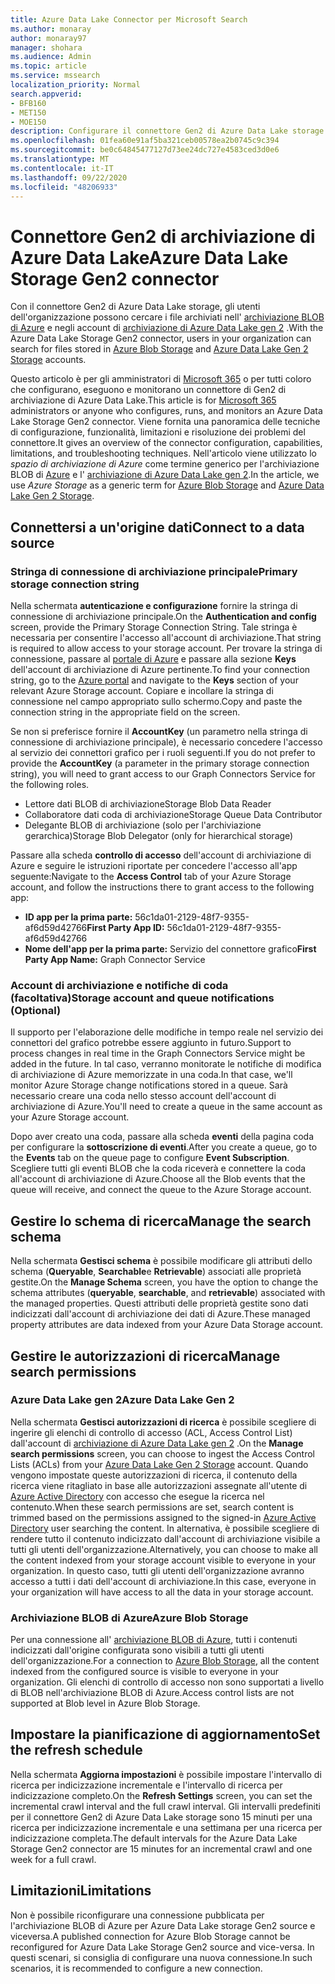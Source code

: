```yaml
---
title: Azure Data Lake Connector per Microsoft Search
ms.author: monaray
author: monaray97
manager: shohara
ms.audience: Admin
ms.topic: article
ms.service: mssearch
localization_priority: Normal
search.appverid:
- BFB160
- MET150
- MOE150
description: Configurare il connettore Gen2 di Azure Data Lake storage per Microsoft Search
ms.openlocfilehash: 01fea60e91af5ba321ceb00578ea2b0745c9c394
ms.sourcegitcommit: be0c64845477127d73ee24dc727e4583ced3d0e6
ms.translationtype: MT
ms.contentlocale: it-IT
ms.lasthandoff: 09/22/2020
ms.locfileid: "48206933"
---
```

# <a name="azure-data-lake-storage-gen2-connector"></a><span data-ttu-id="dc616-103">Connettore Gen2 di archiviazione di Azure Data Lake</span><span class="sxs-lookup"><span data-stu-id="dc616-103">Azure Data Lake Storage Gen2 connector</span></span>

<span data-ttu-id="dc616-104">Con il connettore Gen2 di Azure Data Lake storage, gli utenti dell'organizzazione possono cercare i file archiviati nell' [archiviazione BLOB di Azure](https://docs.microsoft.com/azure/storage/blobs/storage-blobs-introduction) e negli account di [archiviazione di Azure Data Lake gen 2](https://docs.microsoft.com/azure/storage/blobs/data-lake-storage-introduction) .</span><span class="sxs-lookup"><span data-stu-id="dc616-104">With the Azure Data Lake Storage Gen2 connector, users in your organization can search for files stored in [Azure Blob Storage](https://docs.microsoft.com/azure/storage/blobs/storage-blobs-introduction) and [Azure Data Lake Gen 2 Storage](https://docs.microsoft.com/azure/storage/blobs/data-lake-storage-introduction) accounts.</span></span>

<span data-ttu-id="dc616-105">Questo articolo è per gli amministratori di [Microsoft 365](https://www.microsoft.com/microsoft-365) o per tutti coloro che configurano, eseguono e monitorano un connettore di Gen2 di archiviazione di Azure Data Lake.</span><span class="sxs-lookup"><span data-stu-id="dc616-105">This article is for [Microsoft 365](https://www.microsoft.com/microsoft-365) administrators or anyone who configures, runs, and monitors an Azure Data Lake Storage Gen2 connector.</span></span> <span data-ttu-id="dc616-106">Viene fornita una panoramica delle tecniche di configurazione, funzionalità, limitazioni e risoluzione dei problemi del connettore.</span><span class="sxs-lookup"><span data-stu-id="dc616-106">It gives an overview of the connector configuration, capabilities, limitations, and troubleshooting techniques.</span></span> <span data-ttu-id="dc616-107">Nell'articolo viene utilizzato lo *spazio di archiviazione di Azure* come termine generico per l'archiviazione BLOB di [Azure](https://docs.microsoft.com/azure/storage/blobs/storage-blobs-introduction) e l' [archiviazione di Azure Data Lake gen 2](https://docs.microsoft.com/azure/storage/blobs/data-lake-storage-introduction).</span><span class="sxs-lookup"><span data-stu-id="dc616-107">In the article, we use *Azure Storage* as a generic term for [Azure Blob Storage](https://docs.microsoft.com/azure/storage/blobs/storage-blobs-introduction) and [Azure Data Lake Gen 2 Storage](https://docs.microsoft.com/azure/storage/blobs/data-lake-storage-introduction).</span></span>

## <a name="connect-to-a-data-source"></a><span data-ttu-id="dc616-108">Connettersi a un'origine dati</span><span class="sxs-lookup"><span data-stu-id="dc616-108">Connect to a data source</span></span>
### <a name="primary-storage-connection-string"></a><span data-ttu-id="dc616-109">Stringa di connessione di archiviazione principale</span><span class="sxs-lookup"><span data-stu-id="dc616-109">Primary storage connection string</span></span> 
<span data-ttu-id="dc616-110">Nella schermata **autenticazione e configurazione** fornire la stringa di connessione di archiviazione principale.</span><span class="sxs-lookup"><span data-stu-id="dc616-110">On the **Authentication and config** screen, provide the Primary Storage Connection String.</span></span> <span data-ttu-id="dc616-111">Tale stringa è necessaria per consentire l'accesso all'account di archiviazione.</span><span class="sxs-lookup"><span data-stu-id="dc616-111">That string is required to allow access to your storage account.</span></span> <span data-ttu-id="dc616-112">Per trovare la stringa di connessione, passare al [portale di Azure](https://ms.portal.azure.com/#home) e passare alla sezione **Keys** dell'account di archiviazione di Azure pertinente.</span><span class="sxs-lookup"><span data-stu-id="dc616-112">To find your connection string, go to the [Azure portal](https://ms.portal.azure.com/#home) and navigate to the **Keys** section of your relevant Azure Storage account.</span></span> <span data-ttu-id="dc616-113">Copiare e incollare la stringa di connessione nel campo appropriato sullo schermo.</span><span class="sxs-lookup"><span data-stu-id="dc616-113">Copy and paste the connection string in the appropriate field on the screen.</span></span>

<span data-ttu-id="dc616-114">Se non si preferisce fornire il **AccountKey** (un parametro nella stringa di connessione di archiviazione principale), è necessario concedere l'accesso al servizio dei connettori grafico per i ruoli seguenti.</span><span class="sxs-lookup"><span data-stu-id="dc616-114">If you do not prefer to provide the **AccountKey** (a parameter in the primary storage connection string), you will need to grant access to our Graph Connectors Service for the following roles.</span></span> 
* <span data-ttu-id="dc616-115">Lettore dati BLOB di archiviazione</span><span class="sxs-lookup"><span data-stu-id="dc616-115">Storage Blob Data Reader</span></span>
* <span data-ttu-id="dc616-116">Collaboratore dati coda di archiviazione</span><span class="sxs-lookup"><span data-stu-id="dc616-116">Storage Queue Data Contributor</span></span>
* <span data-ttu-id="dc616-117">Delegante BLOB di archiviazione (solo per l'archiviazione gerarchica)</span><span class="sxs-lookup"><span data-stu-id="dc616-117">Storage Blob Delegator (only for hierarchical storage)</span></span>

<span data-ttu-id="dc616-118">Passare alla scheda **controllo di accesso** dell'account di archiviazione di Azure e seguire le istruzioni riportate per concedere l'accesso all'app seguente:</span><span class="sxs-lookup"><span data-stu-id="dc616-118">Navigate to the **Access Control** tab of your Azure Storage account, and follow the instructions there to grant access to the following app:</span></span>
* <span data-ttu-id="dc616-119">**ID app per la prima parte:** 56c1da01-2129-48f7-9355-af6d59d42766</span><span class="sxs-lookup"><span data-stu-id="dc616-119">**First Party App ID:** 56c1da01-2129-48f7-9355-af6d59d42766</span></span>
* <span data-ttu-id="dc616-120">**Nome dell'app per la prima parte:** Servizio del connettore grafico</span><span class="sxs-lookup"><span data-stu-id="dc616-120">**First Party App Name:** Graph Connector Service</span></span>

### <a name="storage-account-and-queue-notifications-optional"></a><span data-ttu-id="dc616-121">Account di archiviazione e notifiche di coda (facoltativa)</span><span class="sxs-lookup"><span data-stu-id="dc616-121">Storage account and queue notifications (Optional)</span></span>
<span data-ttu-id="dc616-122">Il supporto per l'elaborazione delle modifiche in tempo reale nel servizio dei connettori del grafico potrebbe essere aggiunto in futuro.</span><span class="sxs-lookup"><span data-stu-id="dc616-122">Support to process changes in real time in the Graph Connectors Service might be added in the future.</span></span> <span data-ttu-id="dc616-123">In tal caso, verranno monitorate le notifiche di modifica di archiviazione di Azure memorizzate in una coda.</span><span class="sxs-lookup"><span data-stu-id="dc616-123">In that case, we'll monitor Azure Storage change notifications stored in a queue.</span></span> <span data-ttu-id="dc616-124">Sarà necessario creare una coda nello stesso account dell'account di archiviazione di Azure.</span><span class="sxs-lookup"><span data-stu-id="dc616-124">You'll need to create a queue in the same account as your Azure Storage account.</span></span>

<span data-ttu-id="dc616-125">Dopo aver creato una coda, passare alla scheda **eventi** della pagina coda per configurare la **sottoscrizione di eventi**.</span><span class="sxs-lookup"><span data-stu-id="dc616-125">After you create a queue, go to the **Events** tab on the queue page to configure **Event Subscription**.</span></span> <span data-ttu-id="dc616-126">Scegliere tutti gli eventi BLOB che la coda riceverà e connettere la coda all'account di archiviazione di Azure.</span><span class="sxs-lookup"><span data-stu-id="dc616-126">Choose all the Blob events that the queue will receive, and connect the queue to the Azure Storage account.</span></span>

## <a name="manage-the-search-schema"></a><span data-ttu-id="dc616-127">Gestire lo schema di ricerca</span><span class="sxs-lookup"><span data-stu-id="dc616-127">Manage the search schema</span></span>
<span data-ttu-id="dc616-128">Nella schermata **Gestisci schema** è possibile modificare gli attributi dello schema (**Queryable**, **Searchable**e **Retrievable**) associati alle proprietà gestite.</span><span class="sxs-lookup"><span data-stu-id="dc616-128">On the **Manage Schema** screen, you have the option to change the schema attributes (**queryable**, **searchable**, and **retrievable**) associated with the managed properties.</span></span> <span data-ttu-id="dc616-129">Questi attributi delle proprietà gestite sono dati indicizzati dall'account di archiviazione dei dati di Azure.</span><span class="sxs-lookup"><span data-stu-id="dc616-129">These managed property attributes are data indexed from your Azure Data Storage account.</span></span>

## <a name="manage-search-permissions"></a><span data-ttu-id="dc616-130">Gestire le autorizzazioni di ricerca</span><span class="sxs-lookup"><span data-stu-id="dc616-130">Manage search permissions</span></span>
### <a name="azure-data-lake-gen-2"></a><span data-ttu-id="dc616-131">Azure Data Lake gen 2</span><span class="sxs-lookup"><span data-stu-id="dc616-131">Azure Data Lake Gen 2</span></span>
<span data-ttu-id="dc616-132">Nella schermata **Gestisci autorizzazioni di ricerca** è possibile scegliere di ingerire gli elenchi di controllo di accesso (ACL, Access Control List) dall'account di [archiviazione di Azure Data Lake gen 2](https://docs.microsoft.com/azure/storage/blobs/data-lake-storage-introduction) .</span><span class="sxs-lookup"><span data-stu-id="dc616-132">On the **Manage search permissions** screen, you can choose to ingest the Access Control Lists (ACLs) from your [Azure Data Lake Gen 2 Storage](https://docs.microsoft.com/azure/storage/blobs/data-lake-storage-introduction) account.</span></span> <span data-ttu-id="dc616-133">Quando vengono impostate queste autorizzazioni di ricerca, il contenuto della ricerca viene ritagliato in base alle autorizzazioni assegnate all'utente di [Azure Active Directory](https://docs.microsoft.com/azure/active-directory/) con accesso che esegue la ricerca nel contenuto.</span><span class="sxs-lookup"><span data-stu-id="dc616-133">When these search permissions are set, search content is trimmed based on the permissions assigned to the signed-in [Azure Active Directory](https://docs.microsoft.com/azure/active-directory/) user searching the content.</span></span> <span data-ttu-id="dc616-134">In alternativa, è possibile scegliere di rendere tutto il contenuto indicizzato dall'account di archiviazione visibile a tutti gli utenti dell'organizzazione.</span><span class="sxs-lookup"><span data-stu-id="dc616-134">Alternatively, you can choose to make all the content indexed from your storage account visible to everyone in your organization.</span></span> <span data-ttu-id="dc616-135">In questo caso, tutti gli utenti dell'organizzazione avranno accesso a tutti i dati dell'account di archiviazione.</span><span class="sxs-lookup"><span data-stu-id="dc616-135">In this case, everyone in your organization will have access to all the data in your storage account.</span></span>

### <a name="azure-blob-storage"></a><span data-ttu-id="dc616-136">Archiviazione BLOB di Azure</span><span class="sxs-lookup"><span data-stu-id="dc616-136">Azure Blob Storage</span></span>
<span data-ttu-id="dc616-137">Per una connessione all' [archiviazione BLOB di Azure](https://docs.microsoft.com/azure/storage/blobs/storage-blobs-introduction), tutti i contenuti indicizzati dall'origine configurata sono visibili a tutti gli utenti dell'organizzazione.</span><span class="sxs-lookup"><span data-stu-id="dc616-137">For a connection to [Azure Blob Storage](https://docs.microsoft.com/azure/storage/blobs/storage-blobs-introduction), all the content indexed from the configured source is visible to everyone in your organization.</span></span> <span data-ttu-id="dc616-138">Gli elenchi di controllo di accesso non sono supportati a livello di BLOB nell'archiviazione BLOB di Azure.</span><span class="sxs-lookup"><span data-stu-id="dc616-138">Access control lists are not supported at Blob level in Azure Blob Storage.</span></span>

## <a name="set-the-refresh-schedule"></a><span data-ttu-id="dc616-139">Impostare la pianificazione di aggiornamento</span><span class="sxs-lookup"><span data-stu-id="dc616-139">Set the refresh schedule</span></span>
<span data-ttu-id="dc616-140">Nella schermata **Aggiorna impostazioni** è possibile impostare l'intervallo di ricerca per indicizzazione incrementale e l'intervallo di ricerca per indicizzazione completo.</span><span class="sxs-lookup"><span data-stu-id="dc616-140">On the **Refresh Settings** screen, you can set the incremental crawl interval and the full crawl interval.</span></span> <span data-ttu-id="dc616-141">Gli intervalli predefiniti per il connettore Gen2 di Azure Data Lake storage sono 15 minuti per una ricerca per indicizzazione incrementale e una settimana per una ricerca per indicizzazione completa.</span><span class="sxs-lookup"><span data-stu-id="dc616-141">The default intervals for the Azure Data Lake Storage Gen2 connector are 15 minutes for an incremental crawl and one week for a full crawl.</span></span>

## <a name="limitations"></a><span data-ttu-id="dc616-142">Limitazioni</span><span class="sxs-lookup"><span data-stu-id="dc616-142">Limitations</span></span>
<span data-ttu-id="dc616-143">Non è possibile riconfigurare una connessione pubblicata per l'archiviazione BLOB di Azure per Azure Data Lake storage Gen2 source e viceversa.</span><span class="sxs-lookup"><span data-stu-id="dc616-143">A published connection for Azure Blob Storage cannot be reconfigured for Azure Data Lake Storage Gen2 source and vice-versa.</span></span> <span data-ttu-id="dc616-144">In questi scenari, si consiglia di configurare una nuova connessione.</span><span class="sxs-lookup"><span data-stu-id="dc616-144">In such scenarios, it is recommended to configure a new connection.</span></span>
